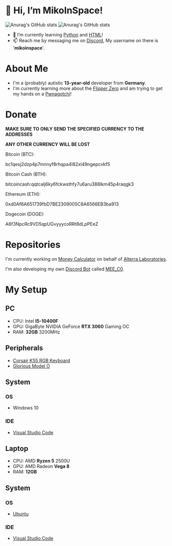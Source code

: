 # 👋 Hi, I’m MikoInSpace!
![Anurag's GitHub stats](https://github-readme-stats.vercel.app/api/top-langs/?username=mikoinspace&langs_count=4&theme=transparent)
![Anurag's GitHub stats](https://github-readme-stats.vercel.app/api?username=mikoinspace&show_icons=true&theme=transparent)
- 🌱 I’m currently learning [Python](https://python.org) and [HTML](https://en.wikipedia.org/wiki/HTML)!
- 📫 Reach me by messaging me on [Discord](https://discord.com), My username on there is '**mikoinspace**'.

# About Me
- I'm a (probably) autistic **13-year-old** developer from __Germany__.
- I'm currently learning more about the [Flipper Zero](https://flipperzero.one) and am trying to get my hands on a [Pwnagotchi](https://pwnagotchi.ai)!

# Donate
__MAKE SURE TO ONLY SEND THE SPECIFIED CURRENCY TO THE ADDRESSES__

__ANY OTHER CURRENCY WILL BE LOST__

Bitcoin (BTC): 

bc1qesj2dzp4p7mnnyf8rhqpa4l82xl49ngepcvkf5

Bitcoin Cash (BTH):

bitcoincash:qqtcalj6ky6fckwsthfy7u6aru388lkm45p4raqgk3

Ethereum (ETH): 

0xd0Af6A651739fbD7BE2309005C8A6566EB3ba913

Dogecoin (DOGE): 

A6f3NpcRc9VD5qpUGvyyycoRRt8dLpPEeZ

# Repositories

I'm currently working on [Money Calculator](https://github.com/AlterraLaboratories/Money-Calculator) on behalf of [Alterra Laboratories](https://alterralaboratories.github.io/Website/).

I'm also developing my own [Discord Bot](https://discord.com/developers/) called [MEE_C0](https://github.com/MikoInSpace/MEE_C0).

# My Setup
## PC
- CPU: Intel __I5-10400F__
- GPU: GigaByte NVIDIA GeForce __RTX 3060__ Gaming OC
- RAM: __32GB__ 3200MHz

## Peripherals
- [Corsair K55 RGB Keyboard](https://www.corsair.com/de/de/p/keyboards/ch-9206015-de/k55-rgb-gaming-keyboard-de-ch-9206015-de)
- [Glorious Model O](https://www.gloriousgaming.com/products/glorious-model-o-black)

## System
### OS
- Windows 10
### IDE
- [Visual Studio Code](https://code.visualstudio.com/)

## Laptop
- CPU: AMD __Ryzen 5__ 2500U
- GPU: AMD Radeon __Vega 8__
- RAM: __12GB__

## System
### OS
- [Ubuntu](https://ubuntu.com/)
### IDE
- [Visual Studio Code](https://code.visualstudio.com/)
  
